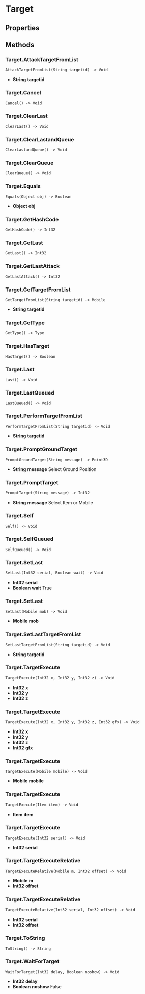 # Target    

## Properties  
 
## Methods  
### Target.AttackTargetFromList
```
AttackTargetFromList(String targetid) -> Void
```
- __String__ **targetid**
### Target.Cancel
```
Cancel() -> Void
```
### Target.ClearLast
```
ClearLast() -> Void
```
### Target.ClearLastandQueue
```
ClearLastandQueue() -> Void
```
### Target.ClearQueue
```
ClearQueue() -> Void
```
### Target.Equals
```
Equals(Object obj) -> Boolean
```
- __Object__ **obj**
### Target.GetHashCode
```
GetHashCode() -> Int32
```
### Target.GetLast
```
GetLast() -> Int32
```
### Target.GetLastAttack
```
GetLastAttack() -> Int32
```
### Target.GetTargetFromList
```
GetTargetFromList(String targetid) -> Mobile
```
- __String__ **targetid**
### Target.GetType
```
GetType() -> Type
```
### Target.HasTarget
```
HasTarget() -> Boolean
```
### Target.Last
```
Last() -> Void
```
### Target.LastQueued
```
LastQueued() -> Void
```
### Target.PerformTargetFromList
```
PerformTargetFromList(String targetid) -> Void
```
- __String__ **targetid**
### Target.PromptGroundTarget
```
PromptGroundTarget(String message) -> Point3D
```
- __String__ **message** Select Ground Position
### Target.PromptTarget
```
PromptTarget(String message) -> Int32
```
- __String__ **message** Select Item or Mobile
### Target.Self
```
Self() -> Void
```
### Target.SelfQueued
```
SelfQueued() -> Void
```
### Target.SetLast
```
SetLast(Int32 serial, Boolean wait) -> Void
```
- __Int32__ **serial** 
- __Boolean__ **wait** True
### Target.SetLast
```
SetLast(Mobile mob) -> Void
```
- __Mobile__ **mob**
### Target.SetLastTargetFromList
```
SetLastTargetFromList(String targetid) -> Void
```
- __String__ **targetid**
### Target.TargetExecute
```
TargetExecute(Int32 x, Int32 y, Int32 z) -> Void
```
- __Int32__ **x** 
- __Int32__ **y** 
- __Int32__ **z**
### Target.TargetExecute
```
TargetExecute(Int32 x, Int32 y, Int32 z, Int32 gfx) -> Void
```
- __Int32__ **x** 
- __Int32__ **y** 
- __Int32__ **z** 
- __Int32__ **gfx**
### Target.TargetExecute
```
TargetExecute(Mobile mobile) -> Void
```
- __Mobile__ **mobile**
### Target.TargetExecute
```
TargetExecute(Item item) -> Void
```
- __Item__ **item**
### Target.TargetExecute
```
TargetExecute(Int32 serial) -> Void
```
- __Int32__ **serial**
### Target.TargetExecuteRelative
```
TargetExecuteRelative(Mobile m, Int32 offset) -> Void
```
- __Mobile__ **m** 
- __Int32__ **offset**
### Target.TargetExecuteRelative
```
TargetExecuteRelative(Int32 serial, Int32 offset) -> Void
```
- __Int32__ **serial** 
- __Int32__ **offset**
### Target.ToString
```
ToString() -> String
```
### Target.WaitForTarget
```
WaitForTarget(Int32 delay, Boolean noshow) -> Void
```
- __Int32__ **delay** 
- __Boolean__ **noshow** False